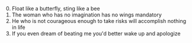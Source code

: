 0. Float like a butterfly, sting like a bee
1. The woman who has no imagination has no wings mandatory
2. He who is not courageous enough to take risks will accomplish nothing in life
3. If you even dream of beating me you'd better wake up and apologize
